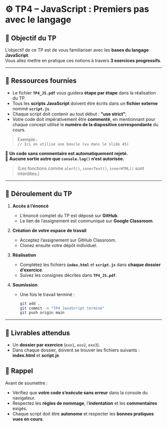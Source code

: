 # ⚙️ TP4 – JavaScript : Premiers pas avec le langage

## 🎯 Objectif du TP
L’objectif de ce TP est de vous familiariser avec les **bases du langage JavaScript**.  
Vous allez mettre en pratique ces notions à travers **3 exercices progressifs**.

---

## 📘 Ressources fournies
- Le fichier **`TP4_JS.pdf`** vous guidera **étape par étape** dans la réalisation du TP.  
- Tous les **scripts JavaScript** doivent être écrits dans un **fichier externe** nommé **`script.js`**.  
- Chaque script doit contenir au tout début : **"use strict"**;
- Votre code doit impérativement être **commenté**, en mentionnant pour chaque concept utilisé le **numéro de la diapositive correspondante** du cours.  

> Exemple :  
> `// Ici on utilise une boucle (vu dans le slide 45)`  

🛑 **Un code sans commentaire est automatiquement rejeté.**  
🛑 **Aucune sortie autre que `console.log()` n’est autorisée.**  
> (Les fonctions comme `alert()`, `innerText()`, `innerHTML()` sont interdites.)

---

## 🧭 Déroulement du TP

1. **Accès à l’énoncé**
   - L’énoncé complet du TP est déposé sur **GitHub**.
   - Le lien de l’assignement est communiqué sur **Google Classroom**.

2. **Création de votre espace de travail**
   - Acceptez l’assignement sur GitHub Classroom.
   - Clonez ensuite votre dépôt individuel.

3. **Réalisation**
   - Complétez les fichiers **`index.html`** et **`script.js`** dans **chaque dossier d’exercice**.
   - Suivez les consignes décrites dans **`TP4_JS.pdf`**.

4. **Soumission**
   - Une fois le travail terminé :
     ```bash
     git add .
     git commit -m "TP4 JavaScript terminé"
     git push origin main
     ```

---

## 🧾 Livrables attendus
- Un **dossier par exercice** (`exo1`, `exo2`, `exo3`).  
- Dans chaque dossier, doivent se trouver les fichiers suivants : **index.html** et **script.js**


## 🧠 Rappel
Avant de soumettre :
- Vérifiez que **votre code s’exécute sans erreur** dans la console du navigateur.  
- Respectez les **règles de nommage**, l’**indentation** et les **commentaires** exigés.  
- Chaque script doit être **autonome** et respecter les **bonnes pratiques vues en cours**.